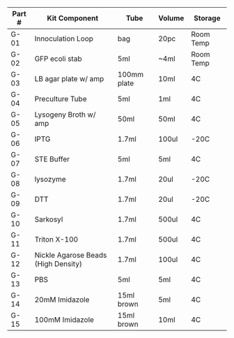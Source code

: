 |Part #                             |Kit Component|Tube |Volume   |Storage|
|-----------------------------------|-------------|-----|---------|-------|
|G-01                               |Innoculation Loop|bag  |20pc     |Room Temp|
|G-02                               |GFP ecoli stab|5ml  |~4ml     |Room Temp|
|G-03                               |LB agar plate w/ amp|100mm plate|10ml     |4C     |
|G-04                               |Preculture Tube|5ml  |1ml      |4C     |
|G-05                               |Lysogeny Broth w/ amp|50ml |50ml     |4C     |
|G-06                               |IPTG         |1.7ml|100ul    |-20C   |
|G-07                               |STE Buffer   |5ml  |5ml      |4C     |
|G-08                               |lysozyme     |1.7ml|20ul     |-20C   |
|G-09                               |DTT          |1.7ml|20ul     |-20C   |
|G-10                               |Sarkosyl     |1.7ml|500ul    |4C     |
|G-11                               |Triton X-100 |1.7ml|500ul    |4C     |
|G-12                               |Nickle Agarose Beads (High Density)|1.7ml|100ul    |4C     |
|G-13                               |PBS          |5ml  |5ml      |4C     |
|G-14                               |20mM Imidazole|15ml brown|5ml      |4C     |
|G-15                               |100mM Imidazole|15ml brown|10ml     |4C     |
